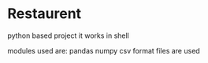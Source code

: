 # Restaurent
python based project 
it works in shell

modules used are:
pandas
numpy
csv format files are used
